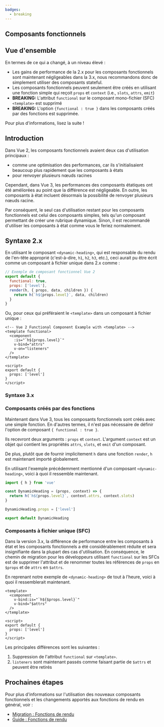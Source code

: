 ```yaml
---
badges:
  - breaking
---
```


## Composants fonctionnels <MigrationBadges :badges="$frontmatter.badges" />

## Vue d'ensemble

En termes de ce qui a changé, à un niveau élevé :

- Les gains de performance de la 2.x pour les composants fonctionnels sont maintenant négligeables dans la 3.x, nous recommandons donc de simplement utiliser des composants stateful.
- Les composants fonctionnels peuvent seulement être créés en utilisant une fonction simple qui reçoit `props` et `context` (i.e., `slots`, `attrs`, `emit`)
- **BREAKING:** L'attribut `functional` sur le composant mono-fichier (SFC) `<template>` est supprimé
- **BREAKING:** L'option `{functional : true }` dans les composants créés par des fonctions est supprimée.

Pour plus d'informations, lisez la suite !

## Introduction

Dans Vue 2, les composants fonctionnels avaient deux cas d'utilisation principaux :

- comme une optimisation des performances, car ils s'initialisaient beaucoup plus rapidement que les composants à états
- pour renvoyer plusieurs nœuds racines

Cependant, dans Vue 3, les performances des composants étatiques ont été améliorées au point que la différence est négligeable. En outre, les composants à état incluent désormais la possibilité de renvoyer plusieurs nœuds racine.

Par conséquent, le seul cas d'utilisation restant pour les composants fonctionnels est celui des composants simples, tels qu'un composant permettant de créer une rubrique dynamique. Sinon, il est recommandé d'utiliser les composants à état comme vous le feriez normalement.

## Syntaxe 2.x

En utilisant le composant `<dynamic-heading>`, qui est responsable du rendu de l'en-tête approprié (c'est-à-dire, `h1`, `h2`, `h3`, etc.), ceci aurait pu être écrit comme un composant à fichier unique dans 2.x comme :

```js
// Exemple de composant fonctionnel Vue 2
export default {
  functional: true,
  props: ['level'],
  render(h, { props, data, children }) {
    return h(`h${props.level}`, data, children)
  }
}
```

Ou, pour ceux qui préféraient le `<template>` dans un composant à fichier unique :

```vue
<!-- Vue 2 Functional Component Example with <template> -->
<template functional>
  <component
    :is="`h${props.level}`"
    v-bind="attrs"
    v-on="listeners"
  />
</template>

<script>
export default {
  props: ['level']
}
</script>
```

### Syntaxe 3.x

### Composants créés par des fonctions

Maintenant dans Vue 3, tous les composants fonctionnels sont créés avec une simple fonction. En d'autres termes, il n'est pas nécessaire de définir l'option de composant `{ functional : true }`.

Ils recevront deux arguments : `props` et `context`. L'argument `context` est un objet qui contient les propriétés `attrs`, `slots`, et `emit` d'un composant.

De plus, plutôt que de fournir implicitement `h` dans une fonction `render`, `h` est maintenant importé globalement.

En utilisant l'exemple précédemment mentionné d'un composant `<dynamic-heading>`, voici à quoi il ressemble maintenant.

```js
import { h } from 'vue'

const DynamicHeading = (props, context) => {
  return h(`h${props.level}`, context.attrs, context.slots)
}

DynamicHeading.props = ['level']

export default DynamicHeading
```

### Composants à fichier unique (SFC)

Dans la version 3.x, la différence de performance entre les composants à état et les composants fonctionnels a été considérablement réduite et sera insignifiante dans la plupart des cas d'utilisation. En conséquence, le chemin de migration pour les développeurs utilisant `functional` sur les SFCs est de supprimer l'attribut et de renommer toutes les références de `props` en `$props` et de `attrs` en `$attrs`.

En reprenant notre exemple de `<dynamic-heading>` de tout à l'heure, voici à quoi il ressemblerait maintenant.

```vue{1,3,4}
<template>
  <component
    v-bind:is="`h${$props.level}`"
    v-bind="$attrs"
  />
</template>

<script>
export default {
  props: ['level']
}
</script>
```

Les principales différences sont les suivantes :

1. Suppression de l'attribut `functional` sur `<template>`.
1. `listeners` sont maintenant passés comme faisant partie de `$attrs` et peuvent être retirés

## Prochaines étapes

Pour plus d'informations sur l'utilisation des nouveaux composants fonctionnels et les changements apportés aux fonctions de rendu en général, voir :

- [Migration : Fonctions de rendu](/guide/migration/render-function-api.html)
- [Guide : Fonctions de rendu](/guide/render-function.html)
